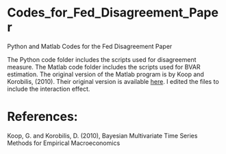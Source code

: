 # Codes_for_Fed_Disagreement_Paper
Python and Matlab Codes for the Fed Disagreement Paper

The Python code folder includes the scripts used for disagreement measure.
The Matlab code folder includes the scripts used for BVAR estimation. The original version of the Matlab program is by Koop and Korobilis, (2010). Their original version is available [here](https://sites.google.com/site/dimitriskorobilis/matlab/code-for-vars). I edited the files to include the interaction effect.

# References:
Koop, G. and Korobilis, D. (2010), Bayesian Multivariate Time Series Methods for Empirical Macroeconomics
